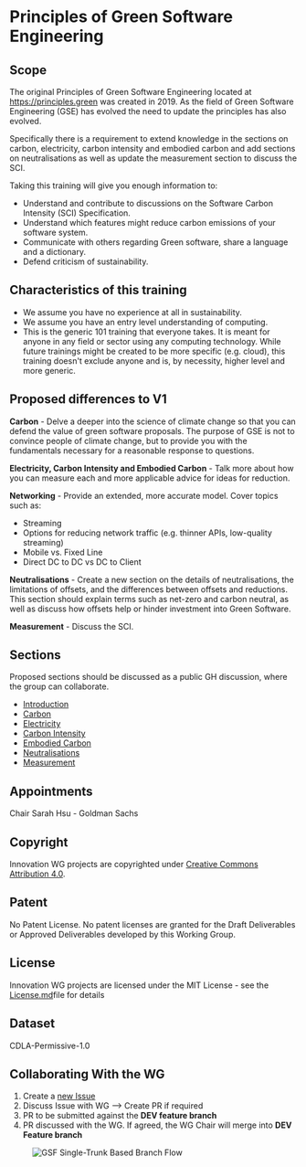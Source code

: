 # Principles of Green Software Engineering

## Scope
The original Principles of Green Software Engineering located at https://principles.green was created in 2019. As the field of Green Software Engineering (GSE) has evolved the need to update the principles has also evolved.

Specifically there is a requirement to extend knowledge in the sections on carbon, electricity, carbon intensity and embodied carbon and add sections on neutralisations as well as update the measurement section to discuss the SCI.

Taking this training will give you enough information to:
- Understand and contribute to discussions on the Software Carbon Intensity (SCI) Specification.
- Understand which features might reduce carbon emissions of your software system.
- Communicate with others regarding Green software, share a language and a dictionary.
- Defend criticism of sustainability.

## Characteristics of this training

- We assume you have no experience at all in sustainability.
- We assume you have an entry level understanding of computing. 
- This is the generic 101 training that everyone takes. It is meant for anyone in any field or sector using any computing technology. While future trainings might be created to be more specific (e.g. cloud), this training doesn't exclude anyone and is, by necessity, higher level and more generic.


## Proposed differences to V1

**Carbon** - Delve a deeper into the science of climate change so that you can defend the value of green software proposals. The purpose of GSE is not to convince people of climate change, but to provide you with the fundamentals necessary for a reasonable response to questions.

**Electricity, Carbon Intensity and Embodied Carbon** - Talk more about how you can measure each and more applicable advice for ideas for reduction.

**Networking** - Provide an extended, more accurate model. Cover topics such as:
* Streaming 
* Options for reducing network traffic (e.g. thinner APIs, low-quality streaming)
* Mobile vs. Fixed Line
* Direct DC to DC vs DC to Client

**Neutralisations** - Create a new section on the details of neutralisations, the limitations of offsets, and the differences between offsets and reductions. This section should explain terms such as net-zero and carbon neutral, as well as discuss how offsets help or hinder investment into Green Software.

**Measurement** - Discuss the SCI.

## Sections

Proposed sections should be discussed as a public GH discussion, where the group can collaborate.

- [Introduction](https://github.com/Green-Software-Foundation/principles/discussions/1)
- [Carbon](https://github.com/Green-Software-Foundation/principles/discussions/3)
- [Electricity](https://github.com/Green-Software-Foundation/principles/discussions/4)
- [Carbon Intensity](https://github.com/Green-Software-Foundation/principles/discussions/5)
- [Embodied Carbon](https://github.com/Green-Software-Foundation/principles/discussions/6)
- [Neutralisations](https://github.com/Green-Software-Foundation/principles/discussions/7)
- [Measurement](https://github.com/Green-Software-Foundation/principles/discussions/8)

## Appointments
Chair Sarah Hsu - Goldman Sachs

## Copyright
Innovation WG projects are copyrighted under [Creative Commons Attribution 4.0](https://creativecommons.org/licenses/by/4.0/).

## Patent
No Patent License. No patent licenses are granted for the Draft Deliverables or Approved Deliverables developed by this Working Group.

## License
Innovation WG projects are licensed under the MIT License - see the [License.md](license/innovation-wg-license.md)file for details 

## Dataset
CDLA-Permissive-1.0

## Collaborating With the WG

1. Create a [new Issue](https://github.com/Green-Software-Foundation/standards_wg/issues/new)
2. Discuss Issue with WG --> Create PR if required
3. PR to be submitted against the **DEV feature branch**
4. PR discussed with the WG. If agreed, the WG Chair will merge into **DEV Feature branch**
 
<figure>
	<img src="images/single-trunk-branch.svg" alt="GSF Single-Trunk Based Branch Flow">
	<figcaption></figcaption>
</figure>

